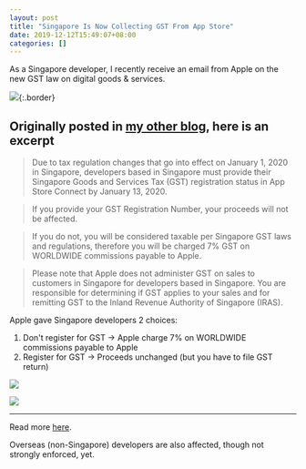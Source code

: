 ```yaml
---
layout: post
title: "Singapore Is Now Collecting GST From App Store"
date: 2019-12-12T15:49:07+08:00
categories: []
---
```


As a Singapore developer, I recently receive an email from Apple on the new GST law on digital goods & services.

![](https://just2me.com/img/apple-email-on-gst-change.jpg){:.border}

## Originally posted in [my other blog](https://just2me.com/2019/12/11/how-gst-on-digital-goods-affect-a-self-employed-app-developer/), here is an excerpt

> Due to tax regulation changes that go into effect on January 1, 2020 in Singapore, developers based in Singapore must provide their Singapore Goods and Services Tax (GST) registration status in App Store Connect by January 13, 2020.

> If you provide your GST Registration Number, your proceeds will not be affected.

> If you do not, you will be considered taxable per Singapore GST laws and regulations, therefore you will be charged 7% GST on WORLDWIDE commissions payable to Apple.

> Please note that Apple does not administer GST on sales to customers in Singapore for developers based in Singapore. You are responsible for determining if GST applies to your sales and for remitting GST to the Inland Revenue Authority of Singapore (IRAS).

Apple gave Singapore developers 2 choices:

1. Don't register for GST -> Apple charge 7% on WORLDWIDE commissions payable to Apple
2. Register for GST -> Proceeds unchanged (but you have to file GST return)

![](http://just2me.com/img/not-gst-registered.png)

![](http://just2me.com/img/gst-registered.png)

---

Read more [here](https://just2me.com/2019/12/11/how-gst-on-digital-goods-affect-a-self-employed-app-developer/).

Overseas (non-Singapore) developers are also affected, though not strongly enforced, yet.
